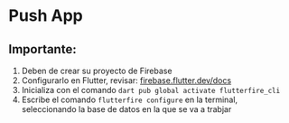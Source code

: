 # Push App

## Importante:

1. Deben de crear su proyecto de Firebase 
2. Configurarlo en Flutter, revisar:
[firebase.flutter.dev/docs](https://firebase.flutter.dev/docs/overview)
3. Inicializa con el comando ``dart pub global activate flutterfire_cli``
4. Escribe el comando ``flutterfire configure`` en la terminal, seleccionando la base de datos en la que se va a trabjar 



